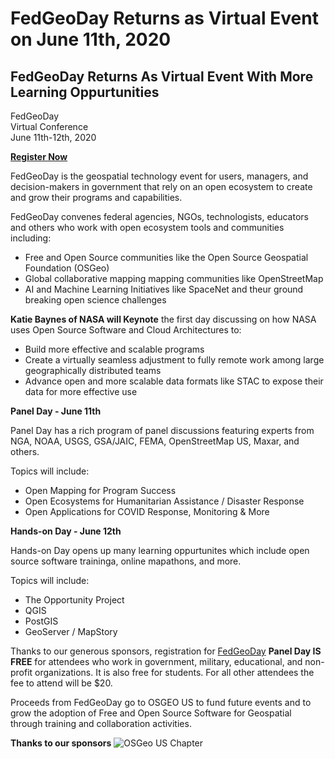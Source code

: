 # FedGeoDay Returns as Virtual Event on June 11th, 2020

## FedGeoDay Returns As Virtual Event With More Learning Oppurtunities

FedGeoDay  
Virtual Conference  
June 11th-12th, 2020

[**Register Now**](https://fedgeo.us/)

FedGeoDay is the geospatial technology event for users, managers, and decision-makers in government that rely on an open ecosystem to create and grow their programs and capabilities.

FedGeoDay convenes federal agencies, NGOs, technologists, educators and others who work with open ecosystem tools and communities including:

- Free and Open Source communities  like the Open Source Geospatial Foundation (OSGeo)
- Global collaborative mapping mapping communities like OpenStreetMap
- AI and Machine Learning Initiatives like SpaceNet and theur ground breaking open science challenges


**Katie Baynes of NASA will Keynote** the first day discussing on how NASA uses Open Source Software and Cloud Architectures to:

- Build more effective and scalable programs
- Create a virtually seamless adjustment to fully remote work among large geographically distributed teams
- Advance open and more scalable data formats like STAC to expose their data for more effective use

**Panel Day - June 11th**

Panel Day has a rich program of panel discussions featuring experts from NGA, NOAA, USGS, GSA/JAIC, FEMA, OpenStreetMap US, Maxar, and others. 

Topics will include:

- Open Mapping for Program Success 
- Open Ecosystems for Humanitarian Assistance / Disaster Response 
- Open Applications for COVID Response, Monitoring & More

**Hands-on Day - June 12th**

Hands-on Day opens up many learning oppurtunites which include open source software traininga, online mapathons, and more.

Topics will include:

- The Opportunity Project
- QGIS
- PostGIS
- GeoServer / MapStory


Thanks to our generous sponsors, registration for [FedGeoDay](https://fedgeo.us/) **Panel Day IS FREE** for attendees who work in government, military, educational, and non-profit organizations. It is also free for students. For all other attendees the fee to attend will be $20.

Proceeds from FedGeoDay go to OSGEO US to fund future events and to grow the adoption of Free and Open Source Software for Geospatial through training and collaboration activities.

**Thanks to our sponsors**
![OSGeo US Chapter](https://fedgeo.us/assets/img/sponsors/osgeo-us.png)